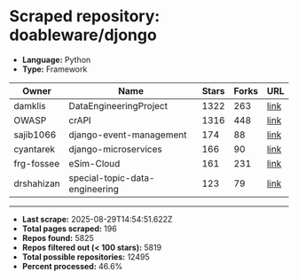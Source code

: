 # Scraped repository: doableware/djongo
* **Language:** Python
* **Type:** Framework

| Owner | Name | Stars | Forks | URL |
|---|---|---|---|---|
| damklis | DataEngineeringProject | 1322 | 263 | [link](https://github.com/damklis/DataEngineeringProject) |
| OWASP | crAPI | 1316 | 448 | [link](https://github.com/OWASP/crAPI) |
| sajib1066 | django-event-management | 174 | 88 | [link](https://github.com/sajib1066/django-event-management) |
| cyantarek | django-microservices | 166 | 90 | [link](https://github.com/cyantarek/django-microservices) |
| frg-fossee | eSim-Cloud | 161 | 231 | [link](https://github.com/frg-fossee/eSim-Cloud) |
| drshahizan | special-topic-data-engineering | 123 | 79 | [link](https://github.com/drshahizan/special-topic-data-engineering) |

---
* **Last scrape:** 2025-08-29T14:54:51.622Z
* **Total pages scraped:** 196
* **Repos found:** 5825
* **Repos filtered out (< 100 stars):** 5819
* **Total possible repositories:** 12495
* **Percent processed:** 46.6%
